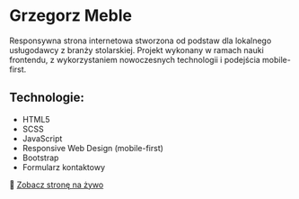 # Grzegorz Meble

Responsywna strona internetowa stworzona od podstaw dla lokalnego usługodawcy z branży stolarskiej. Projekt wykonany w ramach nauki frontendu, z wykorzystaniem nowoczesnych technologii i podejścia mobile-first.

## Technologie:
- HTML5
- SCSS
- JavaScript
- Responsive Web Design (mobile-first)
- Bootstrap
- Formularz kontaktowy

🔗 [Zobacz stronę na żywo](https://grzegorzmeble.pl)

